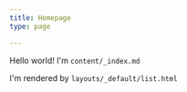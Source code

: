 ```yaml
---
title: Homepage
type: page

---
```

Hello world! I'm `content/_index.md `

I'm rendered by `layouts/_default/list.html`